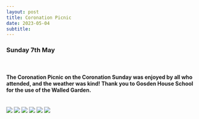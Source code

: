 ```yaml
---
layout: post
title: Coronation Picnic 
date: 2023-05-04
subtitle: 
---
```

### Sunday 7th May  ###
<br>

#### The Coronation Picnic on the Coronation Sunday was enjoyed by all who attended, and the weather was kind!  Thank you to Gosden House School for the use of the Walled Garden.

<br>
<div class="gallery" data-columns="8">
    <img src="{{site.url}}/images/cp1.jpg">
    <img src="{{site.url}}/images/cp2.jpg">
    <img src="{{site.url}}/images/cp3.jpg">
    <img src="{{site.url}}/images/cp4.jpg">
    <img src="{{site.url}}/images/cp5.jpg">
    <img src="{{site.url}}/images/cp6.jpg">
  
</div>     